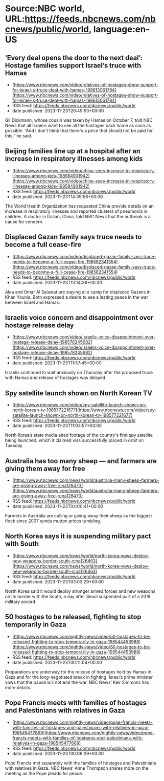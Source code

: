 # Source:NBC world, URL:https://feeds.nbcnews.com/nbcnews/public/world, language:en-US

## ‘Every deal opens the door to the next deal’: Hostage families support Israel’s truce with Hamas
 - [https://www.nbcnews.com/video/relatives-of-hostages-show-support-for-israel-s-truce-deal-with-hamas-198613061784](https://www.nbcnews.com/video/relatives-of-hostages-show-support-for-israel-s-truce-deal-with-hamas-198613061784)
 - RSS feed: https://feeds.nbcnews.com/nbcnews/public/world
 - date published: 2023-11-23T20:49:50+00:00

Gil Dickmann, whose cousin was taken by Hamas on October 7, told NBC News that all Israelis want to see all the hostages back home as soon as possible. “And I don't think that there's a price that should not be paid for this,” he said.

## Beijing families line up at a hospital after an increase in respiratory illnesses among kids
 - [https://www.nbcnews.com/video/china-sees-increase-in-respiratory-illnesses-among-kids-198584901942](https://www.nbcnews.com/video/china-sees-increase-in-respiratory-illnesses-among-kids-198584901942)
 - RSS feed: https://feeds.nbcnews.com/nbcnews/public/world
 - date published: 2023-11-23T14:39:56+00:00

The World Health Organization has requested China provide details on an increase in respiratory illnesses and reported clusters of pneumonia in children. A doctor in Dalian, China, told NBC News that the outbreak is a cause for concern.

## Displaced Gazan family says truce needs to become a full cease-fire
 - [https://www.nbcnews.com/video/displaced-gazan-family-says-truce-needs-to-become-a-full-cease-fire-198582341554](https://www.nbcnews.com/video/displaced-gazan-family-says-truce-needs-to-become-a-full-cease-fire-198582341554)
 - RSS feed: https://feeds.nbcnews.com/nbcnews/public/world
 - date published: 2023-11-23T13:14:36+00:00

Alaa and Omar Al Salawat are staying at a camp for displaced Gazans in Khan Younis. Both expressed a desire to see a lasting peace in the war between Israel and Hamas.

## Israelis voice concern and disappointment over hostage release delay
 - [https://www.nbcnews.com/video/israelis-voice-disappointment-over-hostage-release-delay-198578245682](https://www.nbcnews.com/video/israelis-voice-disappointment-over-hostage-release-delay-198578245682)
 - RSS feed: https://feeds.nbcnews.com/nbcnews/public/world
 - date published: 2023-11-23T11:57:45+00:00

Israelis continued to wait anxiously on Thursday after the proposed truce with Hamas and release of hostages was delayed.

## Spy satellite launch shown on North Korean TV
 - [https://www.nbcnews.com/video/spy-satellite-launch-shown-on-north-korean-tv-198577221677](https://www.nbcnews.com/video/spy-satellite-launch-shown-on-north-korean-tv-198577221677)
 - RSS feed: https://feeds.nbcnews.com/nbcnews/public/world
 - date published: 2023-11-23T11:03:57+00:00

North Korea’s state media aired footage of the country's first spy satellite being launched, which it claimed was successfully placed in orbit on Tuesday.

## Australia has too many sheep — and farmers are giving them away for free
 - [https://www.nbcnews.com/news/world/australia-many-sheep-farmers-are-giving-away-free-rcna126470](https://www.nbcnews.com/news/world/australia-many-sheep-farmers-are-giving-away-free-rcna126470)
 - RSS feed: https://feeds.nbcnews.com/nbcnews/public/world
 - date published: 2023-11-23T04:00:41+00:00

Farmers in Australia are culling or giving away their sheep as the biggest flock since 2007 sends mutton prices tumbling.

## North Korea says it is suspending military pact with South
 - [https://www.nbcnews.com/news/world/north-korea-vows-deploy-new-weapons-border-south-rcna126463](https://www.nbcnews.com/news/world/north-korea-vows-deploy-new-weapons-border-south-rcna126463)
 - RSS feed: https://feeds.nbcnews.com/nbcnews/public/world
 - date published: 2023-11-23T03:03:29+00:00

North Korea said it would deploy stronger armed forces and new weapons on its border with the South, a day after Seoul suspended part of a 2018 military accord.

## 50 hostages to be released, fighting to stop temporarily in Gaza
 - [https://www.nbcnews.com/nightly-news/video/50-hostages-to-be-released-fighting-to-stop-temporarily-in-gaza-198544453988](https://www.nbcnews.com/nightly-news/video/50-hostages-to-be-released-fighting-to-stop-temporarily-in-gaza-198544453988)
 - RSS feed: https://feeds.nbcnews.com/nbcnews/public/world
 - date published: 2023-11-23T00:11:04+00:00

Preparations are underway for the release of hostages held by Hamas in Gaza and for the long-negotiated break in fighting. Israel’s prime minister vows that the pause will not end the war. NBC News’ Keir Simmons has more details.

## Pope Francis meets with families of hostages and Palestinians with relatives in Gaza
 - [https://www.nbcnews.com/nightly-news/video/pope-francis-meets-with-families-of-hostages-and-palestinians-with-relatives-in-gaza-198545477869](https://www.nbcnews.com/nightly-news/video/pope-francis-meets-with-families-of-hostages-and-palestinians-with-relatives-in-gaza-198545477869)
 - RSS feed: https://feeds.nbcnews.com/nbcnews/public/world
 - date published: 2023-11-23T00:06:39+00:00

Pope Francis met separately with the families of hostages and Palestinians with relatives in Gaza. NBC News’ Anne Thompson shares more on the meeting as the Pope pleads for peace.

